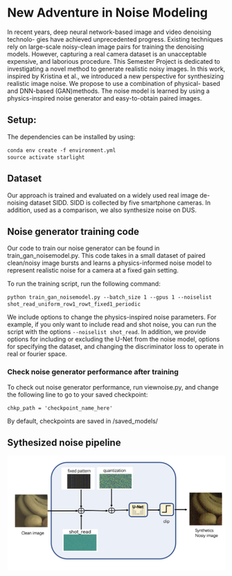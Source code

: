 # New Adventure in Noise Modeling
In recent years, deep neural network-based image and video denoising technolo- gies have achieved unprecedented progress. Existing techniques rely on large-scale noisy-clean image pairs for training the denoising models. However, capturing a real camera dataset is an unacceptable expensive, and laborious procedure. This Semester Project is dedicated to investigating a novel method to generate realistic noisy images.
In this work, inspired by Kristina et al., we introduced a new perspective for synthesizing realistic image noise. We propose to use a combination of physical- based and DNN-based (GAN)methods. The noise model is learned by using a physics-inspired noise generator and easy-to-obtain paired images.

## Setup:

The dependencies can be installed by using:
```
conda env create -f environment.yml
source activate starlight
```



## Dataset 
Our approach is trained and evaluated on a widely used real image de- noising dataset SIDD. SIDD is collected by five smartphone cameras.
In addition, used as a comparison, we also synthesize noise on DUS. 


## Noise generator training code
Our code to train our noise generator can be found in train_gan_noisemodel.py. This code takes in a small dataset of paired clean/noisy image bursts and learns a physics-informed noise model to represent realistic noise for a camera at a fixed gain setting. 

To run the training script, run the following command:
```
python train_gan_noisemodel.py --batch_size 1 --gpus 1 --noiselist shot_read_uniform_row1_rowt_fixed1_periodic
```

We include options to change the physics-inspired noise parameters. For example, if you only want to include read and shot noise, you can run the script with the options ```--noiselist shot_read```. In addition, we provide options for including or excluding the U-Net from the noise model, options for specifying the dataset, and changing the discriminator loss to operate in real or fourier space.

### Check noise generator performance after training
To check out noise generator performance, run viewnoise.py, and change the following line to go to your saved checkpoint:

```
chkp_path = 'checkpoint_name_here'
```

By default, checkpoints are saved in /saved_models/ 

## Sythesized noise pipeline
![Image text](https://github.com/zhagao84/New-Adventure-In-Noise-Modeling/blob/master/sampleimage/pipeline.png)

